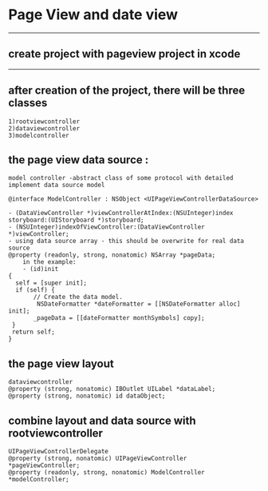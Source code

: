 Page View and date view
==============

------------------------------


create project with pageview project in xcode 
--------------
------------------------------

after creation of the project, there will be three classes
---------------
    1)rootviewcontroller
    2)dataviewcontroller
    3)modelcontroller
 	
the page view data source : 
------------------------------
    model controller -abstract class of some protocol with detailed  implement data source model 
	
	@interface ModelController : NSObject <UIPageViewControllerDataSource>

	- (DataViewController *)viewControllerAtIndex:(NSUInteger)index storyboard:(UIStoryboard *)storyboard;
	- (NSUInteger)indexOfViewController:(DataViewController *)viewController;
	- using data source array - this should be overwrite for real data source
	@property (readonly, strong, nonatomic) NSArray *pageData;
		in the example:
		- (id)init
	{
  	  self = [super init];
  	  if (self) {
     	   // Create the data model.
    	    NSDateFormatter *dateFormatter = [[NSDateFormatter alloc] init];
     	   _pageData = [[dateFormatter monthSymbols] copy];
   	 }
   	 return self;
	}
 
 
the page view layout 
------------------------------
    dataviewcontroller
    @property (strong, nonatomic) IBOutlet UILabel *dataLabel;
	@property (strong, nonatomic) id dataObject;


combine layout and data source with rootviewcontroller
------------------------------

	UIPageViewControllerDelegate 
	@property (strong, nonatomic) UIPageViewController *pageViewController;
	@property (readonly, strong, nonatomic) ModelController *modelController;

	  
  